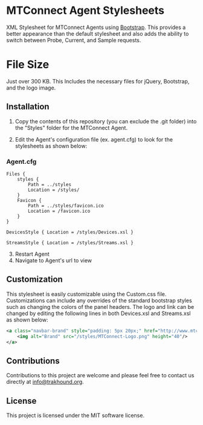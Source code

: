 # MTConnect Agent Stylesheets

XML Stylesheet for MTConnect Agents using [Bootstrap](http://getbootstrap.com/). This provides a better appearance than the default stylesheet and also adds the ability to switch between Probe, Current, and Sample requests.

# File Size

Just over 300 KB. This Includes the necessary files for jQuery, Bootstrap, and the logo image.

## Installation

1. Copy the contents of this repository (you can exclude the .git folder) into the "Styles" folder for the MTConnect Agent.

2. Edit the Agent's configuration file (ex. agent.cfg) to look for the stylesheets as shown below:

### Agent.cfg

```
Files {
    styles {
        Path = ../styles
        Location = /styles/
    }
    Favicon {
        Path = ../styles/favicon.ico
        Location = /favicon.ico
    }
}

DevicesStyle { Location = /styles/Devices.xsl }

StreamsStyle { Location = /styles/Streams.xsl }

```

3. Restart Agent
4. Navigate to Agent's url to view

## Customization

This stylesheet is easily customizable using the Custom.css file. Customizations can include any overrides of the standard bootstrap styles such as changing the colors of the panel headers. The logo and link can be changed by editing the following lines in both Devices.xsl and Streams.xsl as shown below:

```xml
<a class="navbar-brand" style="padding: 5px 20px;" href="http://www.mtconnect.org">
	<img alt="Brand" src="/styles/MTConnect-Logo.png" height="40"/>
</a>
```

## Contributions

Contributions to this project are welcome and please feel free to contact us directly at info@trakhound.org.

## License

This project is licensed under the MIT software license.
